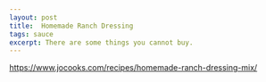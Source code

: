 ```yaml
---
layout: post
title:  Homemade Ranch Dressing
tags: sauce
excerpt: There are some things you cannot buy.
---
```


https://www.jocooks.com/recipes/homemade-ranch-dressing-mix/